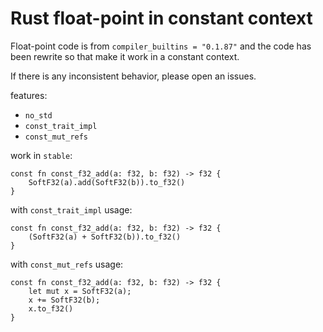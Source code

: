 # Rust float-point in constant context

Float-point code is from `compiler_builtins = "0.1.87"` and the code has been rewrite so that make it work in a constant context.

If there is any inconsistent behavior, please open an issues.

features:
* `no_std`
* `const_trait_impl`
* `const_mut_refs`

work in `stable`:
```
const fn const_f32_add(a: f32, b: f32) -> f32 {
    SoftF32(a).add(SoftF32(b)).to_f32()
}
```


with `const_trait_impl` usage:
```
const fn const_f32_add(a: f32, b: f32) -> f32 {
    (SoftF32(a) + SoftF32(b)).to_f32()
}
```

with `const_mut_refs` usage:
```
const fn const_f32_add(a: f32, b: f32) -> f32 {
    let mut x = SoftF32(a);
    x += SoftF32(b);
    x.to_f32()
}
```
